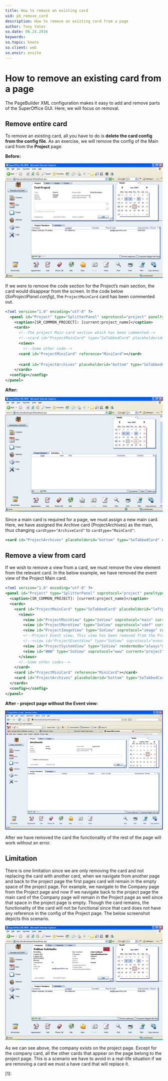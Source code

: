 ```yaml
---
title: How to remove an existing card
uid: pb_remove_card
description: How to remove an existing card from a page
author: Tony Yates
so.date: 06.24.2016
keywords:
so.topic: howto
so.client: web
so.envir: onsite
---
```


# How to remove an existing card from a page

The PageBuilder XML configuration makes it easy to add and remove parts of the SuperOffice GUI. Here, we will focus on removal.

## Remove entire card

To remove an existing card, all you have to do is **delete the card config from the config file**. As an exercise, we will remove the config of the Main card from the **Project** page.

**Before:**

![11][img1]

If we were to remove the code section for the Project’s main section, the card would disappear from the screen. In the code below (*SoProjectPanel.config*), the `ProjectMainCard` card has been commented out.

```XML
<?xml version="1.0" encoding="utf-8" ?>
  <panel id="Project" type="SplitterPanel" soprotocol="project" paneltype="Main" placeholderid="MainPlaceHolder" width="100%" height="100%">
    <caption>[SR_COMMON_PROJECT]: [current:project_name]</caption>
    <cards>
      <!--The project Main card section which has been commented-->
      <!--<card id="ProjectMainCard" type="SoTabbedCard" placeholderid="leftpanel" cardtype="MainCard" width="100%" height="100%"> -->
      <views>
        <!--Some other code-->
      <card id="ProjectMiniCard" reference="MiniCard"></card>

      <card id="ProjectArchives" placeholderid="bottom" type="SoTabbedCard" cardtype="ArchiveCard">
    </cards>
  <config></config>
</panel>
```

**After:**

![12][img2]

Since a main card is required for a page, we must assign a new main card. Here, we have assigned the Archive card (ProjectArchives) as the main, thus changing `cardtype="ArchiveCard"` to `cardtype="MainCard"`:

```XML
<card id="ProjectArchives" placeholderid="bottom" type="SoTabbedCard" cardtype="MainCard">
```

## Remove a view from card

If we wish to remove a view from a card, we must remove the view element from the relevant card. In the below example, we have removed the event view of the Project Main card.

```XML
<?xml version="1.0" encoding="utf-8" ?>
<panel id="Project" type="SplitterPanel" soprotocol="project" paneltype="Main" placeholderid="MainPlaceHolder" width="100%" height="100%">
  <caption>[SR_COMMON_PROJECT]: [current:project_name]</caption>
  <cards>
    <card id="ProjectMainCard" type="SoTabbedCard" placeholderid="leftpanel" cardtype="MainCard" width="100%" height="100%">
      <views>
        <view id="ProjectMainView" type="SoView" soprotocol="main" current="project"></view>
        <view id="ProjectMoreView" type="SoView" soprotocol="udef" current="project"></view>
        <view id="ProjectImageView" type="SoView" soprotocol="image" current="project"></view>
        <!--Project Event view, This view has been removed from the Project card-->
        <!--<view id="ProjectEventView" type="SoView" soprotocol="event" current="project"></view>-->
        <view id="ProjectSystemView" type="SoView" rendermode="always"></view>
        <view id="WWW" type="SoView" soprotocol="www" current="project"></view>
      </views>
      <!--Some other codes-->
    </card>
    <card id="ProjectMiniCard" reference="MiniCard"></card>
    <card id="ProjectArchives" placeholderid="bottom" type="SoTabbedCard" cardtype="ArchiveCard"></card>
  </cards>
  <config></config>
</panel>
```

**After - project page without the Event view:**

![13][img3]

After we have removed the card the functionality of the rest of the page will work without an error.

## Limitation

There is one limitation since we are only removing the card and not replacing the card with another card, when we navigate from another page and back to the project page the first pages card will remain in the empty space of the project page. For example, we navigate to the Company page from the Project page and now if we navigate back to the project page the main card of the Company page will remain in the Project page as well since that space in the project page is empty. Though the card remains, the functionality of the card will not be functional since that card does not have any reference in the config of the Project page. The below screenshot depicts this scenario.

![14][img4]

As we can see above, the company exists on the project page. Except for the company card, all the other cards that appear on the page belong to the project page. This is a scenario we have to avoid in a real-life situation if we are removing a card we must a have card that will replace it.

<!-- Referenced links -->
[1]:

<!-- Referenced images -->
[img1]: media/image011.jpg
[img2]: media/image012.jpg
[img3]: media/image013.jpg
[img4]: media/image014.jpg
